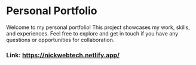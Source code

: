 # Personal Portfolio 
Welcome to my personal portfolio! This project showcases my work, skills, and experiences. Feel free to explore and get in touch if you have any questions or opportunities for collaboration.

### Link: https://nickwebtech.netlify.app/
